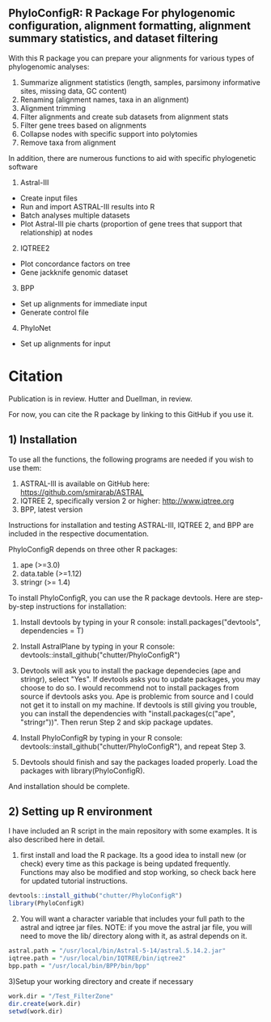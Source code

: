 ## PhyloConfigR: R Package For phylogenomic configuration, alignment formatting, alignment summary statistics, and dataset filtering

With this R package you can prepare your alignments for various types of phylogenomic analyses: 
1) Summarize alignment statistics (length, samples, parsimony informative sites, missing data, GC content) 
2) Renaming (alignment names, taxa in an alignment)
3) Alignment trimming
4) Filter alignments and create sub datasets from alignment stats
5) Filter gene trees based on alignments
6) Collapse nodes with specific support into polytomies
7) Remove taxa from alignment

In addition, there are numerous functions to aid with specific phylogenetic software
1) Astral-III
  - Create input files
  - Run and import ASTRAL-III results into R
  - Batch analyses multiple datasets
  - Plot Astral-III pie charts (proportion of gene trees that support that relationship) at nodes
2) IQTREE2
  - Plot concordance factors on tree
  - Gene jackknife genomic dataset
3) BPP
  - Set up alignments for immediate input
  - Generate control file
4) PhyloNet
  - Set up alignments for input


# Citation

Publication is in review. Hutter and Duellman, in review. 

For now, you can cite the R package by linking to this GitHub if you use it. 


## 1) Installation

To use all the functions, the following programs are needed if you wish to use them:
  1) ASTRAL-III is available on GitHub here: https://github.com/smirarab/ASTRAL
  2) IQTREE 2, specifically version 2 or higher: http://www.iqtree.org
  3) BPP, latest version 
  
Instructions for installation and testing ASTRAL-III, IQTREE 2, and BPP are included in the respective documentation.

PhyloConfigR depends on three other R packages:
  1) ape (>=3.0)
  2) data.table (>=1.12)
  3) stringr (>= 1.4)
  
To install PhyloConfigR, you can use the R package devtools. Here are step-by-step instructions for installation:

1) Install devtools by typing in your R console: install.packages("devtools", dependencies = T)

2) Install AstralPlane by typing in your R console: devtools::install_github("chutter/PhyloConfigR")

3) Devtools will ask you to install the package dependecies (ape and stringr), select "Yes". If devtools asks you to update packages, you may choose to do so. I would recommend not to install packages from source if devtools asks you. Ape is problemic from source and I could not get it to install on my machine. If devtools is still giving you trouble, you can install the dependencies with "install.packages(c("ape", "stringr"))". Then rerun Step 2 and skip package updates. 

4) Install PhyloConfigR by typing in your R console: devtools::install_github("chutter/PhyloConfigR"), and repeat Step 3. 

5) Devtools should finish and say the packages loaded properly. Load the packages with library(PhyloConfigR). 

And installation should be complete. 


## 2) Setting up R environment

I have included an R script in the main repository with some examples. It is also described here in detail. 

1) first install and load the R package. Its a good idea to install new (or check) every time as this package is being updated frequently. Functions may also be modified and stop working, so check back here for updated tutorial instructions. 

```r
devtools::install_github("chutter/PhyloConfigR")
library(PhyloConfigR)

```

2) You will want a character variable that includes your full path to the astral and iqtree jar files. NOTE: if you move the astral jar file, you will need to move the lib/ directory along with it, as astral depends on it. 


```r
astral.path = "/usr/local/bin/Astral-5-14/astral.5.14.2.jar"
iqtree.path = "/usr/local/bin/IQTREE/bin/iqtree2"
bpp.path = "/usr/local/bin/BPP/bin/bpp"

```

3)Setup your working directory and create if necessary

```r
work.dir = "/Test_FilterZone"
dir.create(work.dir)
setwd(work.dir)
```


